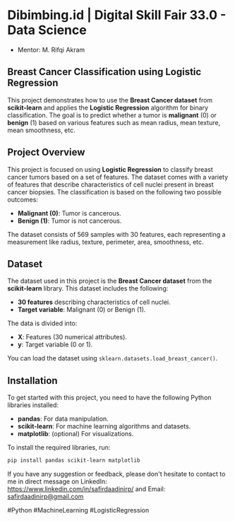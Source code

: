 # Dibimbing.id | Digital Skill Fair 33.0 - Data Science
- Mentor: M. Rifqi Akram

## Breast Cancer Classification using Logistic Regression
This project demonstrates how to use the **Breast Cancer dataset** from **scikit-learn** and applies the **Logistic Regression** algorithm for binary classification. The goal is to predict whether a tumor is **malignant** (0) or **benign** (1) based on various features such as mean radius, mean texture, mean smoothness, etc.

## Project Overview
This project is focused on using **Logistic Regression** to classify breast cancer tumors based on a set of features. The dataset comes with a variety of features that describe characteristics of cell nuclei present in breast cancer biopsies. The classification is based on the following two possible outcomes:
- **Malignant (0)**: Tumor is cancerous.
- **Benign (1)**: Tumor is not cancerous.

The dataset consists of 569 samples with 30 features, each representing a measurement like radius, texture, perimeter, area, smoothness, etc.

## Dataset
The dataset used in this project is the **Breast Cancer dataset** from the **scikit-learn** library. This dataset includes the following:
- **30 features** describing characteristics of cell nuclei.
- **Target variable**: Malignant (0) or Benign (1).

The data is divided into:
- **X**: Features (30 numerical attributes).
- **y**: Target variable (0 or 1).

You can load the dataset using `sklearn.datasets.load_breast_cancer()`.

## Installation

To get started with this project, you need to have the following Python libraries installed:

- **pandas**: For data manipulation.
- **scikit-learn**: For machine learning algorithms and datasets.
- **matplotlib**: (optional) For visualizations.

To install the required libraries, run:

```bash
pip install pandas scikit-learn matplotlib
```

If you have any suggestion or feedback, please don't hesitate to contact to me in direct message on LinkedIn: https://www.linkedin.com/in/safirdaadinirp/ and Email: safirdaadinirp@gmail.com

#Python #MachineLearning #LogisticRegression
